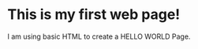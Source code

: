 <H1>This is my first web page!</H1>
<p>
    I am using basic HTML to create a HELLO WORLD Page.
</p>